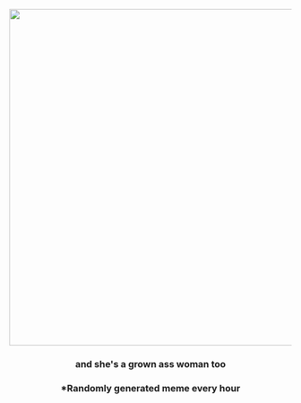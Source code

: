 <p align="center">
        <img src="https://i.redd.it/bewldvcnxix91.jpg" width="600" height="600">
        </p>
        <h3 align="center">and she's a grown ass woman too</h3>
        <h3 align="center">*Randomly generated meme every hour</h3>
    